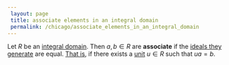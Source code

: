 ```yaml
---
 layout: page
 title: associate elements in an integral domain
 permalink: /chicago/associate_elements_in_an_integral_domain
---
```

Let $R$ be an [integral domain](https://defsmath.github.io/DefsMath/integral_domain). Then $a,b\in R$ are **associate** if the [ideals they generate](https://defsmath.github.io/DefsMath/generate_a_ring_ideal) are equal. [That is](https://defsmath.github.io/DefsMath/equality_of_principal_ideals_in_integral_domains), if there exists a [unit](https://defsmath.github.io/DefsMath/unit_of_a_ring) $u\in R$ such that $ua=b$.